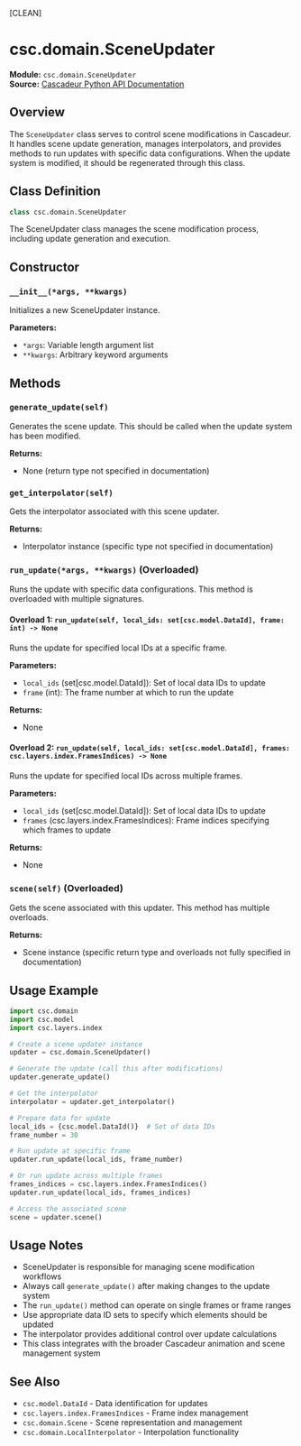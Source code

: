 [CLEAN]

# csc.domain.SceneUpdater

**Module:** `csc.domain.SceneUpdater`  
**Source:** [Cascadeur Python API Documentation](https://cascadeur.com/python-api/_generate/csc.domain.SceneUpdater.html)

## Overview

The `SceneUpdater` class serves to control scene modifications in Cascadeur. It handles scene update generation, manages interpolators, and provides methods to run updates with specific data configurations. When the update system is modified, it should be regenerated through this class.

## Class Definition

```python
class csc.domain.SceneUpdater
```

The SceneUpdater class manages the scene modification process, including update generation and execution.

## Constructor

### `__init__(*args, **kwargs)`

Initializes a new SceneUpdater instance.

**Parameters:**
- `*args`: Variable length argument list
- `**kwargs`: Arbitrary keyword arguments

## Methods

### `generate_update(self)`

Generates the scene update. This should be called when the update system has been modified.

**Returns:**
- None (return type not specified in documentation)

### `get_interpolator(self)`

Gets the interpolator associated with this scene updater.

**Returns:**
- Interpolator instance (specific type not specified in documentation)

### `run_update(*args, **kwargs)` (Overloaded)

Runs the update with specific data configurations. This method is overloaded with multiple signatures.

#### Overload 1: `run_update(self, local_ids: set[csc.model.DataId], frame: int) -> None`

Runs the update for specified local IDs at a specific frame.

**Parameters:**
- `local_ids` (set[csc.model.DataId]): Set of local data IDs to update
- `frame` (int): The frame number at which to run the update

**Returns:**
- None

#### Overload 2: `run_update(self, local_ids: set[csc.model.DataId], frames: csc.layers.index.FramesIndices) -> None`

Runs the update for specified local IDs across multiple frames.

**Parameters:**
- `local_ids` (set[csc.model.DataId]): Set of local data IDs to update  
- `frames` (csc.layers.index.FramesIndices): Frame indices specifying which frames to update

**Returns:**
- None

### `scene(self)` (Overloaded)

Gets the scene associated with this updater. This method has multiple overloads.

**Returns:**
- Scene instance (specific return type and overloads not fully specified in documentation)

## Usage Example

```python
import csc.domain
import csc.model
import csc.layers.index

# Create a scene updater instance
updater = csc.domain.SceneUpdater()

# Generate the update (call this after modifications)
updater.generate_update()

# Get the interpolator
interpolator = updater.get_interpolator()

# Prepare data for update
local_ids = {csc.model.DataId()}  # Set of data IDs
frame_number = 30

# Run update at specific frame
updater.run_update(local_ids, frame_number)

# Or run update across multiple frames
frames_indices = csc.layers.index.FramesIndices()
updater.run_update(local_ids, frames_indices)

# Access the associated scene
scene = updater.scene()
```

## Usage Notes

- SceneUpdater is responsible for managing scene modification workflows
- Always call `generate_update()` after making changes to the update system
- The `run_update()` method can operate on single frames or frame ranges
- Use appropriate data ID sets to specify which elements should be updated
- The interpolator provides additional control over update calculations
- This class integrates with the broader Cascadeur animation and scene management system

## See Also

- `csc.model.DataId` - Data identification for updates
- `csc.layers.index.FramesIndices` - Frame index management
- `csc.domain.Scene` - Scene representation and management
- `csc.domain.LocalInterpolator` - Interpolation functionality